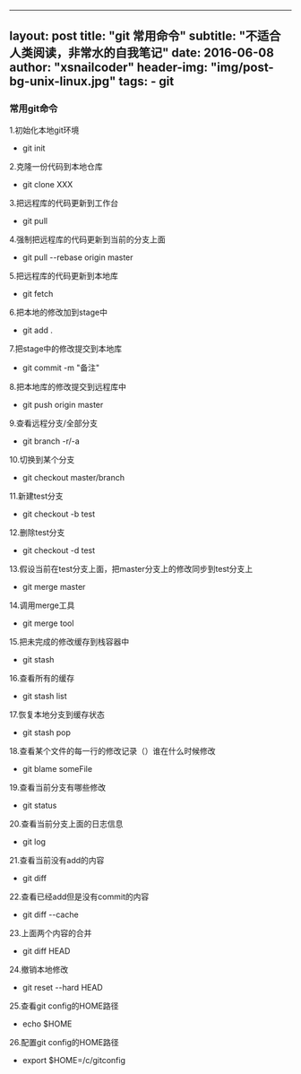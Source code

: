 
---
layout:     post
title:      "git 常用命令"
subtitle:   "不适合人类阅读，非常水的自我笔记"
date:       2016-06-08
author:     "xsnailcoder"
header-img: "img/post-bg-unix-linux.jpg"
tags:
    - git
---


### 常用git命令
1.初始化本地git环境
 
* git init 

2.克隆一份代码到本地仓库
 
* git clone XXX

3.把远程库的代码更新到工作台
 
* git pull 

4.强制把远程库的代码更新到当前的分支上面
 
* git pull --rebase origin master
 
5.把远程库的代码更新到本地库
 
* git fetch 
 
6.把本地的修改加到stage中
 
* git add .

7.把stage中的修改提交到本地库

* git commit -m "备注"

8.把本地库的修改提交到远程库中
 
* git push origin master

9.查看远程分支/全部分支

* git branch -r/-a

10.切换到某个分支

* git checkout master/branch 

11.新建test分支

* git checkout -b test

12.删除test分支

* git checkout -d test

13.假设当前在test分支上面，把master分支上的修改同步到test分支上

* git merge master

14.调用merge工具

* git merge tool

15.把未完成的修改缓存到栈容器中

* git stash

16.查看所有的缓存

* git stash list

17.恢复本地分支到缓存状态

* git stash pop

18.查看某个文件的每一行的修改记录（）谁在什么时候修改

* git blame someFile

19.查看当前分支有哪些修改

* git status

20.查看当前分支上面的日志信息

* git log

21.查看当前没有add的内容

* git diff

22.查看已经add但是没有commit的内容

* git diff --cache 

23.上面两个内容的合并

* git diff HEAD

24.撤销本地修改

* git reset --hard HEAD

25.查看git config的HOME路径

* echo $HOME

26.配置git config的HOME路径

* export $HOME=/c/gitconfig



